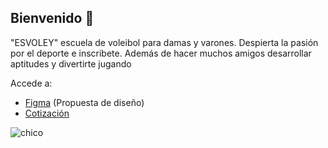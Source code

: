 ## Bienvenido 👋
"ESVOLEY" escuela de voleibol para damas y varones.
Despierta la pasión por el deporte e inscribete. Además de hacer muchos amigos desarrollar aptitudes y divertirte jugando

Accede a:
- [Figma]((https://www.figma.com/design/cHJTc0BV3vOWdVINu0Cjgs/EsVoley?node-id=0-1&t=U1GygToSog48qfXc-1)) (Propuesta de diseño)
- [Cotización](https://github.com/CEINCE/.github/wiki/Cotizaci%C3%B3n)

![chico](https://github.com/user-attachments/assets/12106976-52cb-4e4f-bdbe-756c70775a01)
